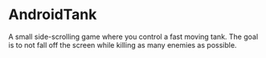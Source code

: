 # AndroidTank
A small side-scrolling game where you control a fast moving tank. The goal is to not fall off the screen while killing as many enemies as possible.
